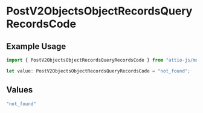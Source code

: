 # PostV2ObjectsObjectRecordsQueryRecordsCode

## Example Usage

```typescript
import { PostV2ObjectsObjectRecordsQueryRecordsCode } from "attio-js/models/errors";

let value: PostV2ObjectsObjectRecordsQueryRecordsCode = "not_found";
```

## Values

```typescript
"not_found"
```